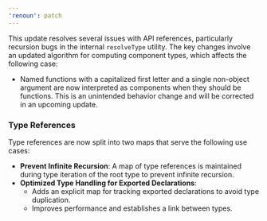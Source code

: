 ```yaml
---
'renoun': patch
---
```


This update resolves several issues with API references, particularly recursion bugs in the internal `resolveType` utility. The key changes involve an updated algorithm for computing component types, which affects the following case:

- Named functions with a capitalized first letter and a single non-object argument are now interpreted as components when they should be functions. This is an unintended behavior change and will be corrected in an upcoming update.

### Type References

Type references are now split into two maps that serve the following use cases:

- **Prevent Infinite Recursion**: A map of type references is maintained during type iteration of the root type to prevent infinite recursion.
- **Optimized Type Handling for Exported Declarations**:
  - Adds an explicit map for tracking exported declarations to avoid type duplication.
  - Improves performance and establishes a link between types.

